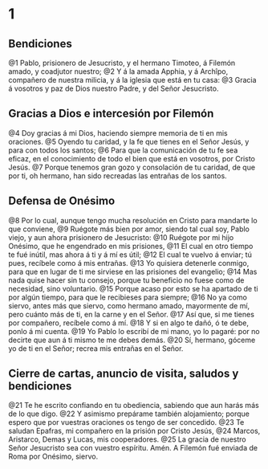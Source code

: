 # 1 
## Bendiciones
@1 Pablo, prisionero de Jesucristo, y el hermano Timoteo, á Filemón amado, y coadjutor nuestro; @2 Y á la amada Apphia, y á Archîpo, compañero de nuestra milicia, y á la iglesia que está en tu casa: @3 Gracia á vosotros y paz de Dios nuestro Padre, y del Señor Jesucristo.

## Gracias a Dios e intercesión por Filemón
@4 Doy gracias á mi Dios, haciendo siempre memoria de ti en mis oraciones. @5 Oyendo tu caridad, y la fe que tienes en el Señor Jesús, y para con todos los santos; @6 Para que la comunicación de tu fe sea eficaz, en el conocimiento de todo el bien que está en vosotros, por Cristo Jesús. @7 Porque tenemos gran gozo y consolación de tu caridad, de que por ti, oh hermano, han sido recreadas las entrañas de los santos.

## Defensa de Onésimo
@8 Por lo cual, aunque tengo mucha resolución en Cristo para mandarte lo que conviene, @9 Ruégote más bien por amor, siendo tal cual soy, Pablo viejo, y aun ahora prisionero de Jesucristo: @10 Ruégote por mi hijo Onésimo, que he engendrado en mis prisiones, @11 El cual en otro tiempo te fué inútil, mas ahora á ti y á mí es útil; @12 El cual te vuelvo á enviar; tú pues, recíbele como á mis entrañas. @13 Yo quisiera detenerle conmigo, para que en lugar de ti me sirviese en las prisiones del evangelio; @14 Mas nada quise hacer sin tu consejo, porque tu beneficio no fuese como de necesidad, sino voluntario. @15 Porque acaso por esto se ha apartado de ti por algún tiempo, para que le recibieses para siempre; @16 No ya como siervo, antes más que siervo, como hermano amado, mayormente de mí, pero cuánto más de ti, en la carne y en el Señor. @17 Así que, si me tienes por compañero, recíbele como á mí. @18 Y si en algo te dañó, ó te debe, ponlo á mi cuenta. @19 Yo Pablo lo escribí de mi mano, yo lo pagaré: por no decirte que aun á ti mismo te me debes demás. @20 Sí, hermano, góceme yo de ti en el Señor; recrea mis entrañas en el Señor.

## Cierre de cartas, anuncio de visita, saludos y bendiciones
@21 Te he escrito confiando en tu obediencia, sabiendo que aun harás más de lo que digo. @22 Y asimismo prepárame también alojamiento; porque espero que por vuestras oraciones os tengo de ser concedido. @23 Te saludan Epafras, mi compañero en la prisión por Cristo Jesús, @24 Marcos, Aristarco, Demas y Lucas, mis cooperadores. @25 La gracia de nuestro Señor Jesucristo sea con vuestro espíritu. Amén. A Filemón fué enviada de Roma por Onésimo, siervo. 